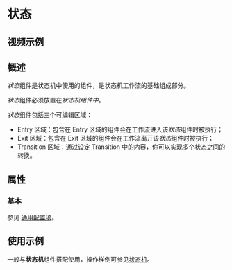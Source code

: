 # 状态

## 视频示例

## 概述

*状态*组件是状态机中使用的组件，是状态机工作流的基础组成部分。

*状态*组件必须放置在*状态机组件中*。

*状态*组件包括三个可编辑区域：
- Entry 区域：包含在 Entry 区域的组件会在工作流进入该*状态*组件时被执行；
- Exit 区域：包含在 Exit 区域的组件会在工作流离开该*状态*组件时被执行；
- Transition 区域：通过设定 Transition 中的内容，你可以实现多个状态之间的转换。

## 属性

### 基本

参见 [通用配置项](../Appendix/CommonConfigurationItems.md)。

## 使用示例

一般与**状态机**组件搭配使用，操作样例可参见[状态机](activity/../StateMachine.md)。
